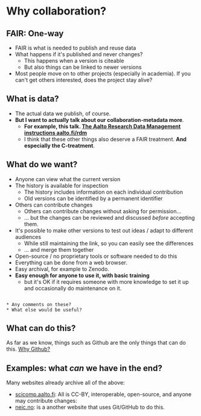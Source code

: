 # Why collaboration?

## FAIR: One-way

* FAIR is what is needed to publish and reuse data
* What happens if it's published and never changes?
  * This happens when a version is citeable
  * But also things can be linked to newer versions
* Most people move on to other projects (especially in academia).  If
  you can't get others interested, does the project stay alive?

## What is data?

* The actual data we publish, of course.
* **But I want to actually talk about our collaboration-metadata
  more**.
  * **For example, this talk.  [The Aalto Research Data Management
    instructions aalto.fi/rdm](https://aalto.fi/rdm/)**
  * I think that these other things also deserve a FAIR treatment.
    **And especially the C-treatment**.

## What do we want?

* Anyone can view what the current version
* The history is available for inspection
  * The history includes information on each individual contribution
  * Old versions can be identified by a permanent identifier
* Others can contribute changes
  * Others can contribute changes without asking for permission...
  * ... but the changes can be reviewed and discussed *before*
    accepting them.
* It's possible to make other versions to test out ideas / adapt to
  different audiences
  * While still maintaining the link, so you can easily see the
    differences
  * ... and merge them together
* Open-source / no proprietary tools or software needed to do this
* Everything can be done from a web browser.
* Easy archival, for example to Zenodo.
* **Easy enough for anyone to use it, with basic training**
  * but it's OK if it requires someone with more knowledge to set it
    up and occasionally do maintenance on it.

```{admonition} Audience question

* Any comments on these?
* What else would be useful?

```

## What can do this?

As far as we know, things such as Github are the only things that can
do this.  [Why Github?](why-github)


## Examples: what *can* we have in the end?

Many websites already archive all of the above:

* [scicomp.aalto.fi](https://scicomp.aalto.fi): All is CC-BY,
  interoperable, open-source, and anyone may contribute changes:
* [neic.no](https://neic.no): is a another website that uses
  Git/GitHub to do this.
